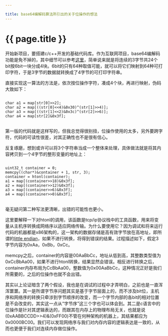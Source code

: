 ```yaml
---

title: base64编解码算法所引出的关于位操作的想法
---
```


{{ page.title }}
===============

开始新项目，要搭建c/c++开发的基础代码库。作为互联网项目，base64编解码功能是免不掉的，其中细节可以参考[这里](http://zh.wikipedia.org/zh-cn/Base64)，简单说来就是将连续的3字节共24个bit按6bit一块分成4块。6bit的只有64种取值可能，就可以将它们映射到64种可打印字符，于是3字节的数据就转换成了4字节的可打印字符串。

直接实现这一算法的方法是，依次按位操作字符，凑成4个块，再进行映射，伪码大致如下：

<pre>
<code>
char a1 = map[str[0]>>2];
char a2 = map[((str[0]<<4)&0x30)^(str[1]>>4)];
char a3 = map[((str[1]<<2)&0x3c)^(str[2]>>6)];
char a4 = map[str[2]&0x3f];
</code>
</pre>

第一版的代码就是这样写的，但我总觉得很别扭，位操作使用的太多，另外要跨字符，代码的可读性很差，对其正确性也不是很有信心。

反复琢磨，想到或许可以将3个字符串当成一个整体来处理，具体做法就是将其内容拷贝到一个4字节的整形变量的地址上：

<pre>
<code>
uint32_t container = 0;
memcpy((char*)&container + 1, str, 3);
container = htonl(container);
a1 = map[(container>>18)&0x3f];
a2 = map[(container>>12)&0x3f];
a3 = map[(container>>6)&0x3f];
a4 = map[(container>>0)&0x3f];
</code>
</pre>

毫无疑问第二种写法更清晰，出错的可能性也更小。

这里要解释一下对htonl的调用，该函数是tcp/ip协议栈中的工具函数，用来将变量从主机序转换成网络序以适应网络传输。为什么要使用它？因为调试和将来运行代码的机器都是x86架构的，这一架构的数据存储是高有效字节放在高地址，即所谓的[little endian](http://zh.wikipedia.org/zh-cn/%E5%AD%97%E8%8A%82%E5%BA%8F)，如果不进行转换，将得到错误的结果。过程描述如下，假定3字节内容为0xAa，0xBb，0xCc。

memcpy之后，container的内容是00AaBbCc，地址从低到高，其整数类型值为0xCcBbAa00，如果不进行htonl转换，结果显然会错误。相反进行转换之后，container内存布局为CcBbAa00，整数值为0x00AaBbCc，这种情况正好是我们所需要的，之后的位操作也就不会出错。

其实以上论证暗含了两个假设，我也是在调试的过程中才弄明白，之前也是一直浑浑噩噩。其一是所谓字节序问题其实是基于字节层面上的，而不涉及bit位，主机序和网络序的转换只牵涉到字节顺序的改变，而一个字节内部的各bit的相对位置是不会改变的，其实这一点从“字节序”这三个字也可以体会到。其二是c语言中的位操作是针对其逻辑表达的，而跟其在内存上的物理布局无关，也就是说(0xAABBCCDD>>4)&(0xFF00)不管在何种架构的机器上，其结果都应为0x0000BC00。我们可以发现网络序与我们对内存内容的逻辑表达是一致的，从而也更便于我们对连续内存做位操作。

